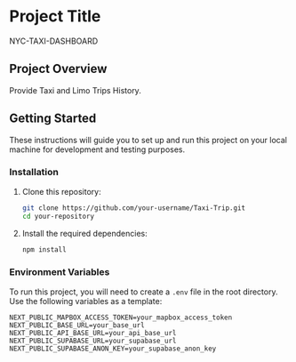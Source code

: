# Project Title

NYC-TAXI-DASHBOARD

## Project Overview

Provide Taxi and Limo Trips History.

## Getting Started

These instructions will guide you to set up and run this project on your local machine for development and testing purposes.

### Installation

1. Clone this repository:

    ```bash
    git clone https://github.com/your-username/Taxi-Trip.git
    cd your-repository
    ```

2. Install the required dependencies:

    ```bash
    npm install
    ```

### Environment Variables

To run this project, you will need to create a `.env` file in the root directory. Use the following variables as a template:

```plaintext
NEXT_PUBLIC_MAPBOX_ACCESS_TOKEN=your_mapbox_access_token
NEXT_PUBLIC_BASE_URL=your_base_url
NEXT_PUBLIC_API_BASE_URL=your_api_base_url
NEXT_PUBLIC_SUPABASE_URL=your_supabase_url
NEXT_PUBLIC_SUPABASE_ANON_KEY=your_supabase_anon_key
